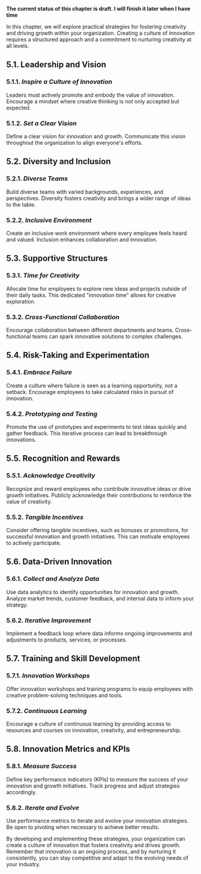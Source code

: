 **The current status of this chapter is draft. I will finish it later when I have time**

In this chapter, we will explore practical strategies for fostering creativity and driving growth within your organization. Creating a culture of innovation requires a structured approach and a commitment to nurturing creativity at all levels.

5.1. **Leadership and Vision**
------------------------------

### 5.1.1. *Inspire a Culture of Innovation*

Leaders must actively promote and embody the value of innovation. Encourage a mindset where creative thinking is not only accepted but expected.

### 5.1.2. *Set a Clear Vision*

Define a clear vision for innovation and growth. Communicate this vision throughout the organization to align everyone's efforts.

5.2. **Diversity and Inclusion**
--------------------------------

### 5.2.1. *Diverse Teams*

Build diverse teams with varied backgrounds, experiences, and perspectives. Diversity fosters creativity and brings a wider range of ideas to the table.

### 5.2.2. *Inclusive Environment*

Create an inclusive work environment where every employee feels heard and valued. Inclusion enhances collaboration and innovation.

5.3. **Supportive Structures**
------------------------------

### 5.3.1. *Time for Creativity*

Allocate time for employees to explore new ideas and projects outside of their daily tasks. This dedicated "innovation time" allows for creative exploration.

### 5.3.2. *Cross-Functional Collaboration*

Encourage collaboration between different departments and teams. Cross-functional teams can spark innovative solutions to complex challenges.

5.4. **Risk-Taking and Experimentation**
----------------------------------------

### 5.4.1. *Embrace Failure*

Create a culture where failure is seen as a learning opportunity, not a setback. Encourage employees to take calculated risks in pursuit of innovation.

### 5.4.2. *Prototyping and Testing*

Promote the use of prototypes and experiments to test ideas quickly and gather feedback. This iterative process can lead to breakthrough innovations.

5.5. **Recognition and Rewards**
--------------------------------

### 5.5.1. *Acknowledge Creativity*

Recognize and reward employees who contribute innovative ideas or drive growth initiatives. Publicly acknowledge their contributions to reinforce the value of creativity.

### 5.5.2. *Tangible Incentives*

Consider offering tangible incentives, such as bonuses or promotions, for successful innovation and growth initiatives. This can motivate employees to actively participate.

5.6. **Data-Driven Innovation**
-------------------------------

### 5.6.1. *Collect and Analyze Data*

Use data analytics to identify opportunities for innovation and growth. Analyze market trends, customer feedback, and internal data to inform your strategy.

### 5.6.2. *Iterative Improvement*

Implement a feedback loop where data informs ongoing improvements and adjustments to products, services, or processes.

5.7. **Training and Skill Development**
---------------------------------------

### 5.7.1. *Innovation Workshops*

Offer innovation workshops and training programs to equip employees with creative problem-solving techniques and tools.

### 5.7.2. *Continuous Learning*

Encourage a culture of continuous learning by providing access to resources and courses on innovation, creativity, and entrepreneurship.

5.8. **Innovation Metrics and KPIs**
------------------------------------

### 5.8.1. *Measure Success*

Define key performance indicators (KPIs) to measure the success of your innovation and growth initiatives. Track progress and adjust strategies accordingly.

### 5.8.2. *Iterate and Evolve*

Use performance metrics to iterate and evolve your innovation strategies. Be open to pivoting when necessary to achieve better results.

By developing and implementing these strategies, your organization can create a culture of innovation that fosters creativity and drives growth. Remember that innovation is an ongoing process, and by nurturing it consistently, you can stay competitive and adapt to the evolving needs of your industry.
